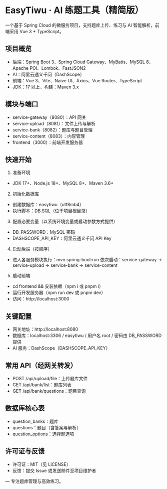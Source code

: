 # EasyTiwu · AI 练题工具（精简版）

一个基于 Spring Cloud 的微服务项目，支持题库上传、练习与 AI 智能解析，前端采用 Vue 3 + TypeScript。

## 项目概览
- 后端：Spring Boot 3、Spring Cloud Gateway、MyBatis、MySQL 8、Apache POI、Lombok、FastJSON2
- AI：阿里云通义千问（DashScope）
- 前端：Vue 3、Vite、Naive UI、Axios、Vue Router、TypeScript
- JDK：17 以上，构建：Maven 3.x

## 模块与端口
- service-gateway（8080）：API 网关
- service-upload（8081）：文件上传与解析
- service-bank（8082）：题库与题目管理
- service-content（8083）：内容管理
- frontend（3000）：前端开发服务器

## 快速开始
1) 准备环境
- JDK 17+、Node.js 18+、MySQL 8+、Maven 3.6+

2) 初始化数据库
- 创建数据库：easytiwu（utf8mb4）
- 执行脚本：DB.SQL（位于项目根目录）

3) 配置必要变量（以系统环境变量或启动参数方式提供）
- DB_PASSWORD：MySQL 密码
- DASHSCOPE_API_KEY：阿里云通义千问 API Key

4) 启动后端（按顺序）
- 进入各服务模块执行：mvn spring-boot:run
  依次启动：service-gateway → service-upload → service-bank → service-content

5) 启动前端
- cd frontend && 安装依赖（npm i 或 pnpm i）
- 运行开发服务器（npm run dev 或 pnpm dev）
- 访问：http://localhost:3000

## 关键配置
- 网关地址：http://localhost:8080
- 数据库：localhost:3306 / easytiwu / 用户名 root / 密码由 DB_PASSWORD 提供
- AI 服务：DashScope（DASHSCOPE_API_KEY）

## 常用 API（经网关转发）
- POST /api/upload/file：上传题库文件
- GET  /api/bank/list：题库列表
- GET  /api/bank/questions：题目查询

## 数据库核心表
- question_banks：题库
- questions：题目（含答案与解析）
- question_options：选择题选项

## 许可证与反馈
- 许可证：MIT（见 LICENSE）
- 反馈：提交 Issue 或发送邮件至项目维护者

—
专注题库管理与高效练习。
